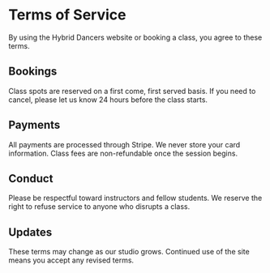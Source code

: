 # Terms of Service

By using the Hybrid Dancers website or booking a class, you agree to these terms.

## Bookings
Class spots are reserved on a first come, first served basis. If you need to cancel, please let us know 24 hours before the class starts.

## Payments
All payments are processed through Stripe. We never store your card information. Class fees are non-refundable once the session begins.

## Conduct
Please be respectful toward instructors and fellow students. We reserve the right to refuse service to anyone who disrupts a class.

## Updates
These terms may change as our studio grows. Continued use of the site means you accept any revised terms.
